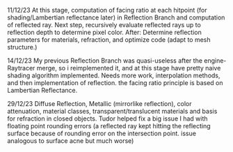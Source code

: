 11/12/23
At this stage, computation of facing ratio at each hitpoint (for shading/Lambertian reflectance later) in Reflection Branch and computation of reflected ray.
Next step, recursively evaluate reflected rays up to reflection depth to determine pixel color.
After: Determine reflection parameters for materials, refraction, and optimize code (adapt to mesh structure.)


14/12/23
My previous Reflection Branch was quasi-useless after the engine-Raytracer merge, so i reimplemented it, and at this stage have pretty naive shading algorithm implemented. Needs more work, interpolation methods, and then implementation of reflection. the facing ratio principle is based on Lambertian Reflectance. 

29/12/23
Diffuse Reflection, Metallic (mirrorlike reflection), color attenuation, material classes, transparent/translucent materials and basis for refraction in closed objects. 
Tudor helped fix a big issue I had with floating point rounding errors (a reflected ray kept hitting the reflecting surface because of rounding error on the intersection point. issue analogous to surface acne but much worse)
